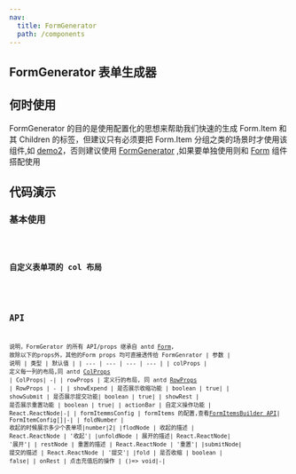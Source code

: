 ```yaml
---
nav:
  title: FormGenerator
  path: /components
---
```


## FormGenerator 表单生成器

## 何时使用

FormGenerator 的目的是使用配置化的思想来帮助我们快速的生成 Form.Item 和其 Children 的标签，但建议只有必须要把 Form.Item 分组之类的场景时才使用该组件,如 [demo2](/components/form-items-builder#自定义布局和其他标签的使用)，否则建议使用 [FormGenerator](/components/form-generator) ,如果要单独使用则和 [Form](https://ant-design.gitee.io/components/form-cn/) 组件搭配使用

## 代码演示

### 基本使用

 <code src="./demos/demo1.tsx"  title="一个配置化的搜索 bar">

### 自定义表单项的 col 布局

 <code src="./demos/demo2.tsx"  title="自定义表单">

## API
说明，FormGerator 的所有 API/props 继承自 antd [Form](https://ant-design.gitee.io/components/form-cn/), 故除以下的props外，其他的Form props 均可直接透传给 FormGenrator
| 参数 | 说明 | 类型 | 默认值 |
| --- | --- | --- | --- |
| colProps | 定义每一列的布局,同 antd [ColProps](https://ant-design.gitee.io/components/grid-cn/#Col) | ColProps| -|
| rowProps | 定义行的布局, 同 antd [RowProps](https://ant-design.gitee.io/components/grid-cn/#Row) | RowProps | - |
| showExpend | 是否展示收缩功能 | boolean | true|
| showSubmit | 是否展示提交功能| boolean | true|
| showRest | 是否展示重置功能 | boolean | true|
| actionBar | 自定义操作功能 | React.ReactNode|-|
| formItemmsConfig | formItems 的配置,查看[FormItemsBuilder API]()| FormItemConfig[]|-|
| foldNumber | 收起的时候展示多少个表单项|number|2|
|flodNode | 收起的描述 | React.ReactNode | '收起'|
|unfoldNode | 展开的描述| React.ReactNode| '展开'|
| restNode | 重置的描述 | React.ReactNode | '重置'|
|submitNode| 提交的描述 | React.ReactNode | '提交'|
|fold | 是否收缩 | boolean | false|
| onRest | 点击充值后的操作 | ()=> void|-|
